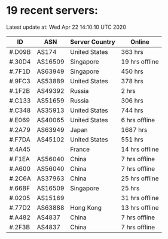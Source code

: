 # 19 recent servers:

Latest update at: Wed Apr 22 14:10:10 UTC 2020

| ID | ASN | Server Country | Online |
| -- | --- | -------------- | ------ |
| #.D09B | AS174 | United States | 363 hrs |
| #.30D4 | AS16509 | Singapore | 19 hrs offline |
| #.7F1D | AS63949 | Singapore | 450 hrs |
| #.9FC3 | AS53889 | United States | 378 hrs |
| #.1F2B | AS49392 | Russia | 2 hrs |
| #.C133 | AS51659 | Russia | 306 hrs |
| #.C348 | AS35913 | United States | 744 hrs |
| #.E069 | AS40065 | United States | 6 hrs offline |
| #.2A79 | AS63949 | Japan | 1687 hrs |
| #.F7DA | AS45102 | United States | 551 hrs |
| #.4A45 |  | France | 14 hrs offline |
| #.F1EA | AS56040 | China | 7 hrs offline |
| #.A600 | AS56040 | China | 7 hrs offline |
| #.2C6A | AS37963 | China | 25 hrs offline |
| #.66BF | AS16509 | Singapore | 25 hrs |
| #.0205 | AS15169 |  | 31 hrs offline |
| #.77D2 | AS63888 | Hong Kong | 13 hrs offline |
| #.A482 | AS4837 | China | 7 hrs offline |
| #.2F3B | AS4837 | China | 7 hrs offline |

